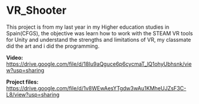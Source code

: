 # VR_Shooter
This project is from my last year in my Higher education studies in Spain(CFGS), the objective was learn how to work with the STEAM VR tools for Unity and understand the strengths and limitations of VR, my classmate did the art and i did the programming. 

**Video:** https://drive.google.com/file/d/18Iu9aQguce6p6cycmaT_lQ1ohyUbhsnk/view?usp=sharing

**Project files:** https://drive.google.com/file/d/1v8WEwAesYTgdw3wAu1KMheUJZsF3C-L8/view?usp=sharing
